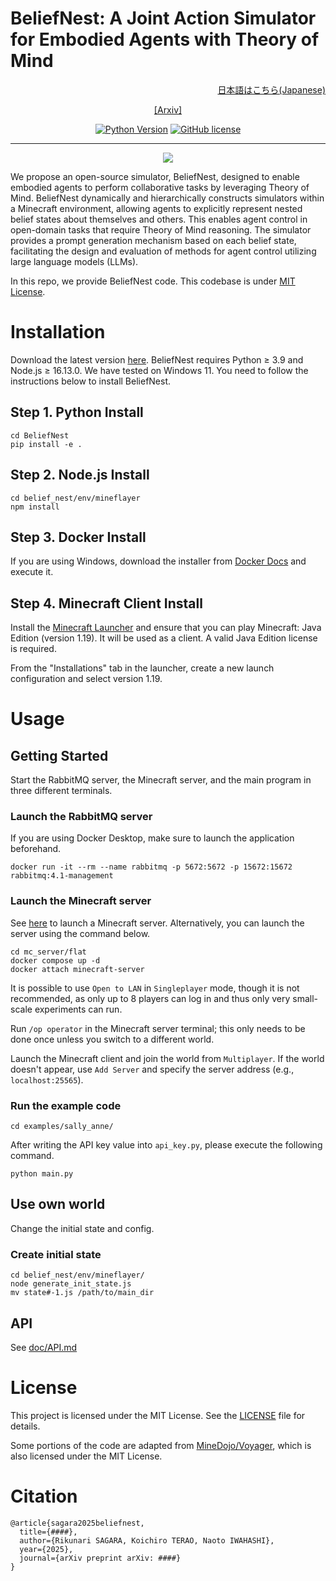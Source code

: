 # BeliefNest: A Joint Action Simulator for Embodied Agents with Theory of Mind
<div align="right">

[日本語はこちら(Japanese)](README_jp.md)

</div>

<div align="center">

[[Arxiv]]()

[![Python Version](https://img.shields.io/badge/Python-3.9-blue.svg)](https://github.com/sagara-r/BeliefNest)
[![GitHub license](https://img.shields.io/badge/License-MIT-yellow.svg)](https://github.com/sagara-r/BeliefNest/blob/main/LICENSE)
______________________________________________________________________

![](images/overview.png)

</div>

We propose an open-source simulator, BeliefNest, designed to enable embodied agents to perform collaborative tasks by leveraging Theory of Mind. BeliefNest dynamically and hierarchically constructs simulators within a Minecraft environment, allowing agents to explicitly represent nested belief states about themselves and others. This enables agent control in open-domain tasks that require Theory of Mind reasoning. The simulator provides a prompt generation mechanism based on each belief state, facilitating the design and evaluation of methods for agent control utilizing large language models (LLMs).

In this repo, we provide BeliefNest code. This codebase is under [MIT License](LICENSE).

# Installation
Download the latest version [here](https://github.com/sagara-r/BeliefNest/releases). BeliefNest requires Python ≥ 3.9 and Node.js ≥ 16.13.0. We have tested on Windows 11. You need to follow the instructions below to install BeliefNest.

## Step 1. Python Install
```
cd BeliefNest
pip install -e .
```

## Step 2. Node.js Install
```
cd belief_nest/env/mineflayer
npm install
```

## Step 3. Docker Install
If you are using Windows, download the installer from [Docker Docs](https://docs.docker.com/desktop/setup/install/windows-install/) and execute it.

## Step 4. Minecraft Client Install
Install the [Minecraft Launcher](https://www.minecraft.net/) and ensure that you can play Minecraft: Java Edition (version 1.19). It will be used as a client. A valid Java Edition license is required.

From the "Installations" tab in the launcher, create a new launch configuration and select version 1.19.

# Usage
## Getting Started
Start the RabbitMQ server, the Minecraft server, and the main program in three different terminals.

### Launch the RabbitMQ server
If you are using Docker Desktop, make sure to launch the application beforehand.
```
docker run -it --rm --name rabbitmq -p 5672:5672 -p 15672:15672 rabbitmq:4.1-management
```

### Launch the Minecraft server
See [here](https://www.minecraft.net/download/server) to launch a Minecraft server. Alternatively, you can launch the server using the command below. 
```
cd mc_server/flat
docker compose up -d
docker attach minecraft-server
```

It is possible to use `Open to LAN` in `Singleplayer` mode, though it is not recommended, as only up to 8 players can log in and thus only very small-scale experiments can run.

Run `/op operator` in the Minecraft server terminal; this only needs to be done once unless you switch to a different world.

Launch the Minecraft client and join the world from `Multiplayer`. If the world doesn't appear, use `Add Server` and specify the server address (e.g., `localhost:25565`).

### Run the example code
```
cd examples/sally_anne/
```
After writing the API key value into `api_key.py`, please execute the following command.
```
python main.py
```

## Use own world
Change the initial state and config.

### Create initial state
```
cd belief_nest/env/mineflayer/
node generate_init_state.js
mv state#-1.js /path/to/main_dir
```

## API
See [doc/API.md](doc/API.md)

# License
This project is licensed under the MIT License. See the [LICENSE](LICENSE) file for details.

Some portions of the code are adapted from [MineDojo/Voyager](https://github.com/MineDojo/Voyager), which is also licensed under the MIT License.

# Citation
~~~
@article{sagara2025beliefnest,
  title={####},
  author={Rikunari SAGARA, Koichiro TERAO, Naoto IWAHASHI},
  year={2025},
  journal={arXiv preprint arXiv: ####}
}
~~~
